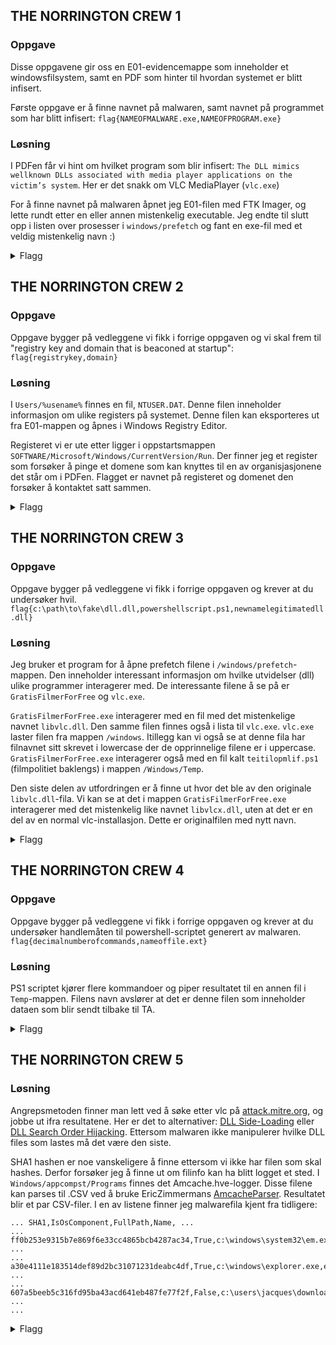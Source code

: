 ## THE NORRINGTON CREW 1

### Oppgave

Disse oppgavene gir oss en E01-evidencemappe som inneholder et windowsfilsystem, samt en PDF som hinter til hvordan systemet er blitt infisert.

Første oppgave er å finne navnet på malwaren, samt navnet på programmet som har blitt infisert: `flag{NAMEOFMALWARE.exe,NAMEOFPROGRAM.exe}`

### Løsning

I PDFen får vi hint om hvilket program som blir infisert: `The DLL mimics wellknown DLLs associated with media player applications on the victim’s system`. Her er det snakk om VLC MediaPlayer (`vlc.exe`)

For å finne navnet på malwaren åpnet jeg E01-filen med FTK Imager, og lette rundt etter en eller annen mistenkelig executable. Jeg endte til slutt opp i listen over prosesser i `windows/prefetch` og fant en exe-fil med et veldig mistenkelig navn :)

<details>
<summary>Flagg</summary>

`flag{GratisFilmerForFree.exe,vlc.exe}`
</details>



## THE NORRINGTON CREW 2

### Oppgave

Oppgave bygger på vedleggene vi fikk i forrige oppgaven og vi skal frem til "registry key and domain that is beaconed at startup": `flag{registrykey,domain}`

### Løsning

I `Users/%usename%` finnes en fil, `NTUSER.DAT`. Denne filen inneholder informasjon om ulike registers på systemet. Denne filen kan eksporteres ut fra E01-mappen og åpnes i Windows Registry Editor.

Registeret vi er ute etter ligger i oppstartsmappen `SOFTWARE/Microsoft/Windows/CurrentVersion/Run`. Der finner jeg et register som forsøker å pinge et domene som kan knyttes til en av organisjasjonene det står om i PDFen. Flagget er navnet på registeret og domenet den forsøker å kontaktet satt sammen.


<details>
<summary>Flagg</summary>

`flag{WindowsUpdateTelemetry,filmpolitiet-icmp-beacon.no}`
</details>



## THE NORRINGTON CREW 3

### Oppgave

Oppgave bygger på vedleggene vi fikk i forrige oppgaven og krever at du undersøker hvil.
`flag{c:\path\to\fake\dll.dll,powershellscript.ps1,newnamelegitimatedll.dll}`

### Løsning

Jeg bruker et program for å åpne prefetch filene i `/windows/prefetch`-mappen. Den inneholder interessant informasjon om hvilke utvidelser (dll) ulike programmer interagerer med. De interessante filene å se på er `GratisFilmerForFree` og `vlc.exe`.

`GratisFilmerForFree.exe` interagerer med en fil med det mistenkelige navnet `libvlc.dll`. Den samme filen finnes også i lista til `vlc.exe`. `vlc.exe` laster filen fra mappen `/windows`. Itillegg kan vi også se at denne fila har filnavnet sitt skrevet i lowercase der de opprinnelige filene er i uppercase.
`GratisFilmerForFree.exe` interagerer også med en fil kalt `teitilopmlif.ps1` (filmpolitiet baklengs) i mappen `/Windows/Temp`.

Den siste delen av utfordringen er å finne ut hvor det ble av den originale `libvlc.dll`-fila. Vi kan se at det i mappen `GratisFilmerForFree.exe` interagerer med det mistenkelig like navnet `libvlcx.dll`, uten at det er en del av en normal vlc-installasjon. Dette er originalfilen med nytt navn.

<details>
<summary>Flagg</summary>

`flag{c:\windows\libvlc.dll,teitilopmlif.ps1,libvlcx.dll}`
</details>



## THE NORRINGTON CREW 4

### Oppgave

Oppgave bygger på vedleggene vi fikk i forrige oppgaven og krever at du undersøker handlemåten til powershell-scriptet generert av malwaren.
`flag{decimalnumberofcommands,nameoffile.ext}`

### Løsning

PS1 scriptet kjører flere kommandoer og piper resultatet til en annen fil i `Temp`-mappen. Filens navn avslører at det er denne filen som inneholder dataen som blir sendt tilbake til TA.

<details>
<summary>Flagg</summary>

`flag{4,sendback.txt}`
</details>



## THE NORRINGTON CREW 5

### Løsning

Angrepsmetoden finner man lett ved å søke etter vlc på [attack.mitre.org](https://attack.mitre.org/), og jobbe ut ifra resultatene. Her er det to alternativer: [DLL Side-Loading](https://attack.mitre.org/techniques/T1574/002/) eller [DLL Search Order Hijacking](https://attack.mitre.org/techniques/T1574/001/). Ettersom malwaren ikke manipulerer hvilke DLL files som lastes må det være den siste.

SHA1 hashen er noe vanskeligere å finne ettersom vi ikke har filen som skal hashes. Derfor forsøker jeg å finne ut om filinfo kan ha blitt logget et sted. I `Windows/appcompst/Programs` finnes det Amcache.hve-logger. Disse filene kan parses til .CSV ved å bruke EricZimmermans [AmcacheParser](https://github.com/EricZimmerman/AmcacheParser?tab=readme-ov-file). Resultatet blir et par CSV-filer. I en av listene finner jeg malwarefila kjent fra tidligere:

```csv
... SHA1,IsOsComponent,FullPath,Name, ...
... ff0b253e9315b7e869f6e33cc4865bcb4287ac34,True,c:\windows\system32\em.exe,EM.exe ...
... a30e4111e183514def89d2bc31071231deabc4df,True,c:\windows\explorer.exe,explorer.exe ...
... 607a5beeb5c316fd95ba43acd641eb487fe77f2f,False,c:\users\jacques\downloads\gratisfilmerforfree.exe,GratisFilmerForFree.exe ...
...
```

<details>
<summary>Flagg</summary>

`flag{607a5beeb5c316fd95ba43acd641eb487fe77f2f,T1574.001}`
</details>